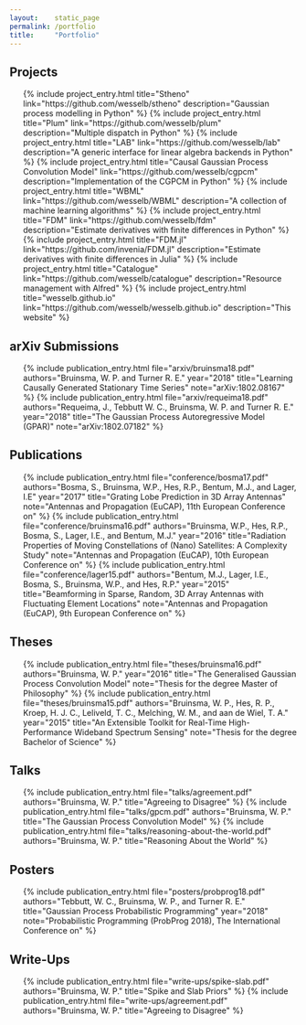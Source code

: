 ```yaml
---
layout:    static_page
permalink: /portfolio
title:     "Portfolio"
---
```


## Projects
<ul class="portfolio-list">
    {% include project_entry.html
        title="Stheno"
        link="https://github.com/wesselb/stheno"
        description="Gaussian process modelling in Python"
    %}
    {% include project_entry.html
        title="Plum"
        link="https://github.com/wesselb/plum"
        description="Multiple dispatch in Python"
    %}
    {% include project_entry.html
        title="LAB"
        link="https://github.com/wesselb/lab"
        description="A generic interface for linear algebra backends in Python"
    %}
    {% include project_entry.html
        title="Causal Gaussian Process Convolution Model"
        link="https://github.com/wesselb/cgpcm"
        description="Implementation of the CGPCM in Python"
    %}
    {% include project_entry.html
        title="WBML"
        link="https://github.com/wesselb/WBML"
        description="A collection of machine learning algorithms"
    %}
    {% include project_entry.html
        title="FDM"
        link="https://github.com/wesselb/fdm"
        description="Estimate derivatives with finite differences in Python"
    %}
    {% include project_entry.html
        title="FDM.jl"
        link="https://github.com/invenia/FDM.jl"
        description="Estimate derivatives with finite differences in Julia"
    %}
    {% include project_entry.html
        title="Catalogue"
        link="https://github.com/wesselb/catalogue"
        description="Resource management with Alfred"
    %}
    {% include project_entry.html
        title="wesselb.github.io"
        link="https://github.com/wesselb/wesselb.github.io"
        description="This website"
    %}
</ul>

## arXiv Submissions
<ul class="portfolio-list">
    {% include publication_entry.html
        file="arxiv/bruinsma18.pdf"
        authors="Bruinsma, W. P. and Turner R. E."
        year="2018"
        title="Learning Causally Generated Stationary Time Series"
        note="arXiv:1802.08167"
    %}
    {% include publication_entry.html
        file="arxiv/requeima18.pdf"
        authors="Requeima, J., Tebbutt W. C., Bruinsma, W. P. and Turner R. E."
        year="2018"
        title="The Gaussian Process Autoregressive Model (GPAR)"
        note="arXiv:1802.07182"
    %}
</ul>

## Publications
<ul class="portfolio-list">
    {% include publication_entry.html
        file="conference/bosma17.pdf"
        authors="Bosma, S., Bruinsma, W.P., Hes, R.P., Bentum, M.J., and Lager, I.E"
        year="2017"
        title="Grating Lobe Prediction in 3D Array Antennas"
        note="Antennas and Propagation (EuCAP), 11th European Conference on"
    %}
    {% include publication_entry.html
        file="conference/bruinsma16.pdf"
        authors="Bruinsma, W.P., Hes, R.P., Bosma, S., Lager, I.E., and Bentum, M.J."
        year="2016"
        title="Radiation Properties of Moving Constellations of (Nano) Satellites: A Complexity Study"
        note="Antennas and Propagation (EuCAP), 10th European Conference on"
    %}
    {% include publication_entry.html
        file="conference/lager15.pdf"
        authors="Bentum, M.J., Lager, I.E., Bosma, S., Bruinsma, W.P., and Hes, R.P."
        year="2015"
        title="Beamforming in Sparse, Random, 3D Array Antennas with Fluctuating Element Locations"
        note="Antennas and Propagation (EuCAP), 9th European Conference on"
    %}
</ul>

## Theses
<ul class="portfolio-list">
    {% include publication_entry.html
        file="theses/bruinsma16.pdf"
        authors="Bruinsma, W. P."
        year="2016"
        title="The Generalised Gaussian Process Convolution Model"
        note="Thesis for the degree Master of Philosophy"
    %}
    {% include publication_entry.html
        file="theses/bruinsma15.pdf"
        authors="Bruinsma, W. P., Hes, R. P., Kroep, H. J. C., Leliveld, T. C., Melching, W. M., and aan de Wiel, T. A."
        year="2015"
        title="An Extensible Toolkit for Real-Time High-Performance Wideband Spectrum Sensing"
        note="Thesis for the degree Bachelor of Science"
    %}
</ul>

## Talks
<ul class="portfolio-list">
    {% include publication_entry.html
        file="talks/agreement.pdf"
        authors="Bruinsma, W. P."
        title="Agreeing to Disagree"
    %}
    {% include publication_entry.html
        file="talks/gpcm.pdf"
        authors="Bruinsma, W. P."
        title="The Gaussian Process Convolution Model"
    %}
    {% include publication_entry.html
        file="talks/reasoning-about-the-world.pdf"
        authors="Bruinsma, W. P."
        title="Reasoning About the World"
    %}
</ul>

## Posters
<ul class="portfolio-list">
    {% include publication_entry.html
        file="posters/probprog18.pdf"
        authors="Tebbutt, W. C., Bruinsma, W. P., and Turner R. E."
        title="Gaussian Process Probabilistic Programming"
        year="2018"
        note="Probabilistic Programming (ProbProg 2018), The International Conference on"
    %}
</ul>

## Write-Ups
<ul class="portfolio-list">
    {% include publication_entry.html
        file="write-ups/spike-slab.pdf"
        authors="Bruinsma, W. P."
        title="Spike and Slab Priors"
    %}
    {% include publication_entry.html
        file="write-ups/agreement.pdf"
        authors="Bruinsma, W. P."
        title="Agreeing to Disagree"
    %}
</ul>


